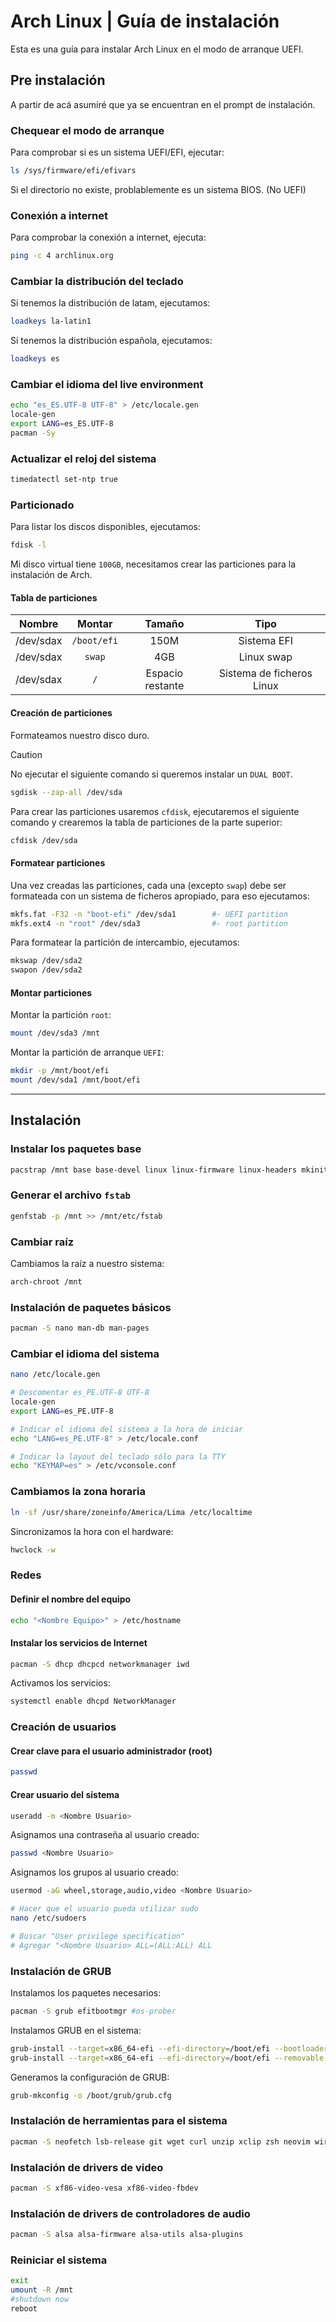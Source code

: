 # Arch Linux | Guía de instalación

Esta es una guía para instalar Arch Linux en el modo de arranque UEFI.

## Pre instalación

A partir de acá asumiré que ya se encuentran en el prompt de instalación.

### Chequear el modo de arranque

Para comprobar si es un sistema UEFI/EFI, ejecutar:
```sh
ls /sys/firmware/efi/efivars
```
Si el directorio no existe, problablemente es un sistema BIOS. (No UEFI)

### Conexión a internet
Para comprobar la conexión a internet, ejecuta:
```sh
ping -c 4 archlinux.org
```

### Cambiar la distribución del teclado
Si tenemos la distribución de latam, ejecutamos:
```sh
loadkeys la-latin1
```
Si tenemos la distribución española, ejecutamos:
```sh
loadkeys es
```

### Cambiar el idioma del live environment
```sh
echo "es_ES.UTF-8 UTF-8" > /etc/locale.gen
locale-gen
export LANG=es_ES.UTF-8
pacman -Sy
```

### Actualizar el reloj del sistema
```sh
timedatectl set-ntp true
```

### Particionado
Para listar los discos disponibles, ejecutamos:
```sh
fdisk -l
```
Mi disco virtual tiene `100GB`, necesitamos crear las particiones para la instalación de Arch.

#### Tabla de particiones

| Nombre | Montar | Tamaño |  Tipo |
| :----: | :----: | :----: | :---: |
| /dev/sdax | `/boot/efi` | 150M | Sistema EFI |
| /dev/sdax | `swap` | 4GB | Linux swap |
| /dev/sdax | `/` |  Espacio restante | Sistema de ficheros Linux |

#### Creación de particiones

Formateamos nuestro disco duro.
> [!CAUTION]
> No ejecutar el siguiente comando si queremos instalar un `DUAL BOOT`.
```sh
sgdisk --zap-all /dev/sda
```

Para crear las particiones usaremos `cfdisk`, ejecutaremos el siguiente comando y crearemos la tabla de particiones de la parte superior:
```sh
cfdisk /dev/sda
```

#### Formatear particiones
Una vez creadas las particiones, cada una (excepto `swap`) debe ser formateada con un sistema de ficheros apropiado, para eso ejecutamos:
```sh
mkfs.fat -F32 -n "boot-efi" /dev/sda1        #- UEFI partition
mkfs.ext4 -n "root" /dev/sda3                #- root partition
```

Para formatear la partición de intercambio, ejecutamos:
```sh
mkswap /dev/sda2
swapon /dev/sda2
```

#### Montar particiones
Montar la partición `root`:
```sh
mount /dev/sda3 /mnt
```
Montar la partición de arranque `UEFI`:
```sh
mkdir -p /mnt/boot/efi
mount /dev/sda1 /mnt/boot/efi
```
---
## Instalación

### Instalar los paquetes base
```sh
pacstrap /mnt base base-devel linux linux-firmware linux-headers mkinitcpiio
```

### Generar el archivo `fstab`
```sh
genfstab -p /mnt >> /mnt/etc/fstab
```

### Cambiar raíz
Cambiamos la raíz a nuestro sistema:
```sh
arch-chroot /mnt
```

### Instalación de paquetes básicos
```sh
pacman -S nano man-db man-pages
```

### Cambiar el idioma del sistema
```sh
nano /etc/locale.gen

# Descomentar es_PE.UTF-8 UTF-8
locale-gen
export LANG=es_PE.UTF-8

# Indicar el idioma del sistema a la hora de iniciar
echo "LANG=es_PE.UTF-8" > /etc/locale.conf

# Indicar la layout del teclado sólo para la TTY
echo "KEYMAP=es" > /etc/vconsole.conf
```

### Cambiamos la zona horaria
```sh
ln -sf /usr/share/zoneinfo/America/Lima /etc/localtime
```
Sincronizamos la hora con el hardware:
```sh
hwclock -w
```

### Redes

#### Definir el nombre del equipo
```bash
echo "<Nombre Equipo>" > /etc/hostname
```

#### Instalar los servicios de Internet
```sh
pacman -S dhcp dhcpcd networkmanager iwd
```
Activamos los servicios:
```sh
systemctl enable dhcpd NetworkManager
```

### Creación de usuarios
#### Crear clave para el usuario administrador (root)
```bash
passwd
```

#### Crear usuario del sistema
```sh
useradd -m <Nombre Usuario>
```
Asignamos una contraseña al usuario creado:
```sh
passwd <Nombre Usuario>

```
Asignamos los grupos al usuario creado:
```sh
usermod -aG wheel,storage,audio,video <Nombre Usuario>
```
```sh
# Hacer que el usuario pueda utilizar sudo
nano /etc/sudoers

# Buscar "User privilege specification"
# Agregar "<Nombre Usuario> ALL=(ALL:ALL) ALL
```

### Instalación de GRUB
Instalamos los paquetes necesarios:
```sh
pacman -S grub efitbootmgr #os-prober
```
Instalamos GRUB en el sistema:
```sh
grub-install --target=x86_64-efi --efi-directory=/boot/efi --bootloader-id=Arch
grub-install --target=x86_64-efi --efi-directory=/boot/efi --removable
```
Generamos la configuración de GRUB:
```sh
grub-mkconfig -o /boot/grub/grub.cfg
```

### Instalación de herramientas para el sistema
```sh
pacman -S neofetch lsb-release git wget curl unzip xclip zsh neovim wireless_tools
```

### Instalación de drivers de video
```sh
pacman -S xf86-video-vesa xf86-video-fbdev
```

### Instalación de drivers de controladores de audio
```sh
pacman -S alsa alsa-firmware alsa-utils alsa-plugins
```

### Reiniciar el sistema
```sh
exit
umount -R /mnt
#shutdown now
reboot
```
